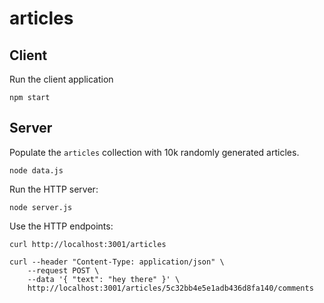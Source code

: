 # articles

## Client

Run the client application

```
npm start
```

## Server

Populate the `articles` collection with 10k randomly generated articles.

```
node data.js
```

Run the HTTP server:

```
node server.js
```

Use the HTTP endpoints:

```
curl http://localhost:3001/articles
```

```
curl --header "Content-Type: application/json" \
    --request POST \
    --data '{ "text": "hey there" }' \
    http://localhost:3001/articles/5c32bb4e5e1adb436d8fa140/comments
```
